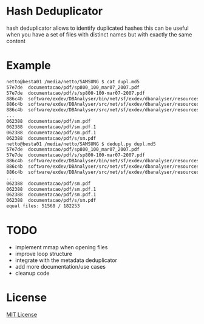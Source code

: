 # Hash Deduplicator
hash deduplicator allows to identify duplicated hashes
this can be useful when you have a set of files with distinct names but with exactly the same content

# Example
```bash
netto@besta01 /media/netto/SAMSUNG $ cat dupl.md5
57e7de  documentacao/pdf/sp800_100_mar07_2007.pdf
57e7de  documentacao/pdf/s/sp800-100-mar07-2007.pdf
886c4b  software/exdev/DBAnalyser/bin/net/sf/exdev/dbanalyser/resources/documentation/JSON-pt_files/object.gif
886c4b  software/exdev/DBAnalyser/src/net/sf/exdev/dbanalyser/resources/documentation/JSON-pt_files/object.gif
886c4b  software/exdev/DBAnalyser/src/net/sf/exdev/dbanalyser/resources/documentation/JSON-pt_files/object.gif
...
062388  documentacao/pdf/sm.pdf
062388  documentacao/pdf/sm.pdf.1
062388  documentacao/pdf/sm.pdf.1
062388  documentacao/pdf/s/sm.pdf
netto@besta01 /media/netto/SAMSUNG $ dedupl.py dupl.md5
57e7de  documentacao/pdf/sp800_100_mar07_2007.pdf
57e7de  documentacao/pdf/s/sp800-100-mar07-2007.pdf
886c4b  software/exdev/DBAnalyser/bin/net/sf/exdev/dbanalyser/resources/documentation/JSON-pt_files/object.gif
886c4b  software/exdev/DBAnalyser/src/net/sf/exdev/dbanalyser/resources/documentation/JSON-pt_files/object.gif
886c4b  software/exdev/DBAnalyser/src/net/sf/exdev/dbanalyser/resources/documentation/JSON-pt_files/object.gif
...
062388  documentacao/pdf/sm.pdf
062388  documentacao/pdf/sm.pdf.1
062388  documentacao/pdf/sm.pdf.1
062388  documentacao/pdf/s/sm.pdf
equal files: 51568 / 182253
```

# TODO
* implement mmap when opening files
* improve loop structure
* integrate with the metadata deduplicator
* add more documentation/use cases
* cleanup code

# License
[MIT License](https://opensource.org/licenses/MIT)
